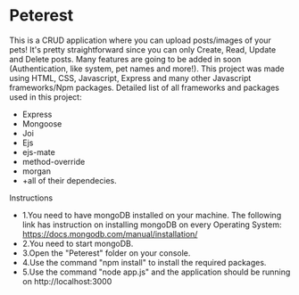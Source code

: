 # Peterest
This is a CRUD application where you can upload posts/images of your pets! It's pretty straightforward since you can only Create, Read, Update and Delete posts.
Many features are going to be added in soon (Authentication, like system, pet names and more!).
This project was made using HTML, CSS, Javascript, Express and many other Javascript frameworks/Npm packages.
Detailed list of all frameworks and packages used in this project:
+ Express
+ Mongoose
+ Joi
+ Ejs
+ ejs-mate
+ method-override
+ morgan
+ +all of their dependecies.

Instructions

+ 1.You need to have mongoDB installed on your machine.
  The following link has instruction on installing mongoDB on every Operating System: https://docs.mongodb.com/manual/installation/
+ 2.You need to start mongoDB.
+ 3.Open the "Peterest" folder on your console.
+ 4.Use the command "npm install" to install the required packages.
+ 5.Use the command "node app.js" and the application should be running on http://localhost:3000
